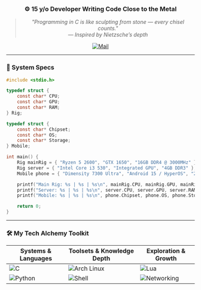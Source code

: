 <div align="center">
  
  
  ### ⚙️ 15 y/o Developer Writing Code Close to the Metal
  
  > *"Programming in C is like sculpting from stone — every chisel counts."*  
  > *― Inspired by Nietzsche’s depth*
  
  [![Mail](https://img.shields.io/badge/ProtonMail-8B89CC?style=flat&logo=protonmail&logoColor=white)](mailto:ametero@proton.me)

</div>

---

### 🔧 System Specs

```c
#include <stdio.h>

typedef struct {
    const char* CPU;
    const char* GPU;
    const char* RAM;
} Rig;

typedef struct {
    const char* Chipset;
    const char* OS;
    const char* Storage;
} Mobile;

int main() {
    Rig mainRig = { "Ryzen 5 2600", "GTX 1650", "16GB DDR4 @ 3000MHz" };
    Rig server = { "Intel Core i3 530", "Integrated GPU", "4GB DDR3" };
    Mobile phone = { "Dimensity 7300 Ultra", "Android 15 / HyperOS", "256GB + 8GB Virtual RAM" };

    printf("Main Rig: %s | %s | %s\n", mainRig.CPU, mainRig.GPU, mainRig.RAM);
    printf("Server: %s | %s | %s\n", server.CPU, server.GPU, server.RAM);
    printf("Mobile: %s | %s | %s\n", phone.Chipset, phone.OS, phone.Storage);

    return 0;
}
```

---

### 🛠 My Tech Alchemy Toolkit

| Systems & Languages        | Toolsets & Knowledge Depth   | Exploration & Growth      |
|----------------------------|------------------------------|----------------------------|
| ![C](https://img.shields.io/badge/C-Active_Learner-A8B9CC?logo=c) | ![Arch Linux](https://img.shields.io/badge/Arch_Linux-2_Years-1793D1?logo=arch-linux) | ![Lua](https://img.shields.io/badge/Lua-Enthusiast-2C2D72?logo=lua) |
| ![Python](https://img.shields.io/badge/Python-Confident-3776AB?logo=python) | ![Shell](https://img.shields.io/badge/Bash_Scripting-Novice-4EAA25?logo=gnu-bash) | ![Networking](https://img.shields.io/badge/Info_Searching-Curious-FF6C37?logo=firefox) |
